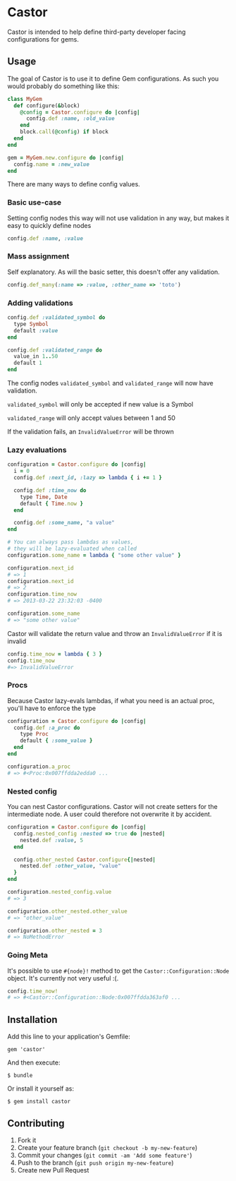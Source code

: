 # Castor

Castor is intended to help define third-party developer facing configurations for gems.

## Usage

The goal of Castor is to use it to define Gem configurations. As such you would probably do something like this:

```ruby
class MyGem
  def configure(&block)
    @config = Castor.configure do |config|
      config.def :name, :old_value
    end
    block.call(@config) if block
  end
end

gem = MyGem.new.configure do |config|
  config.name = :new_value
end
```

There are many ways to define config values.

### Basic use-case

Setting config nodes this way will not use validation in any way, but makes it easy to quickly define nodes

```ruby
config.def :name, :value
```

### Mass assignment

Self explanatory. As will the basic setter, this doesn't offer any validation.

```ruby
config.def_many(:name => :value, :other_name => 'toto')
```


### Adding validations

```ruby
config.def :validated_symbol do 
  type Symbol
  default :value
end

config.def :validated_range do
  value_in 1..50
  default 1
end
```

The config nodes `validated_symbol` and `validated_range` will now have validation.

`validated_symbol` will only be accepted if new value is a Symbol

`validated_range` will only accept values between 1 and 50

If the validation fails, an `InvalidValueError` will be thrown

### Lazy evaluations

```ruby
configuration = Castor.configure do |config|
  i = 0
  config.def :next_id, :lazy => lambda { i += 1 }

  config.def :time_now do
    type Time, Date
    default { Time.now }
  end

  config.def :some_name, "a value"
end

# You can always pass lambdas as values,
# they will be lazy-evaluated when called
configuration.some_name = lambda { "some other value" }

configuration.next_id
# => 1
configuration.next_id
# => 2
configuration.time_now
# => 2013-03-22 23:32:03 -0400

configuration.some_name
# => "some other value"
```

Castor will validate the return value and throw an `InvalidValueError` if it is invalid

```ruby
config.time_now = lambda { 3 }
config.time_now
#=> InvalidValueError
```

### Procs

Because Castor lazy-evals lambdas, if what you need is an actual proc, you'll have to enforce the type

```ruby
configuration = Castor.configure do |config|
  config.def :a_proc do
    type Proc
    default { :some_value }
  end
end

configuration.a_proc
# => #<Proc:0x007ffdda2edda0 ...
```

### Nested config

You can nest Castor configurations. Castor will not create setters for the intermediate node. A user could therefore not overwrite it by accident.

```ruby
configuration = Castor.configure do |config|
  config.nested_config :nested => true do |nested|
    nested.def :value, 5
  end

  config.other_nested Castor.configure{|nested|
    nested.def :other_value, "value"
  }
end

configuration.nested_config.value
# => 3

configuration.other_nested.other_value 
# => "other_value"

configuration.other_nested = 3
# => NoMethodError
```

### Going Meta

It's possible to use `#{node}!` method to get the `Castor::Configuration::Node` object. It's currently not very useful :(.

```ruby
config.time_now!
# => #<Castor::Configuration::Node:0x007ffdda363af0 ...
```

## Installation

Add this line to your application's Gemfile:

    gem 'castor'

And then execute:

    $ bundle

Or install it yourself as:

    $ gem install castor

## Contributing

1. Fork it
2. Create your feature branch (`git checkout -b my-new-feature`)
3. Commit your changes (`git commit -am 'Add some feature'`)
4. Push to the branch (`git push origin my-new-feature`)
5. Create new Pull Request
